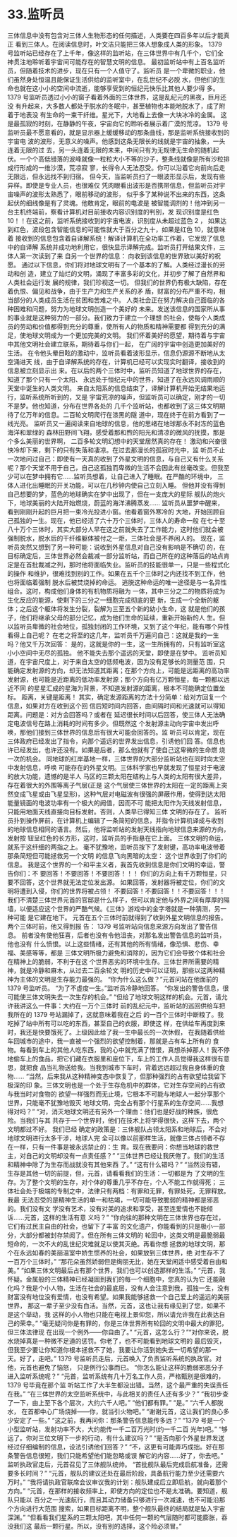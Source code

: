 # 33.监听员

 三体信息中没有包含对三体人生物形态的任何描述，人类要在四百多年以后才能真正 看到三体人。在阅读信息时，叶文洁只能把三体人想象成人类的形象。 1379 号监听站已经存在了上千年，像这样的监听站，在三体世界中有几千个，它们全 神贯注地聆听着宇宙间可能存在的智慧文明的信息。 最初监听站中有上百名监听员，但随着技术的进步，现在只有一个人值守了。监听员 是一个卑微的职业，他们虽然身处恒温且能保证生活供给的监听室中，在乱世纪不必脱 水，但他们的生命也就在这小小的空间中流逝，能够享受到的恒纪元快乐比其他人要少得 多。 1379 号监听员透过小小的窗子看着外面的三体世界，这是乱纪元的黑夜，巨月还没 有升起来，大多数人都处于脱水的冬眠中，甚至植物也本能地脱水了，成了附着于地表没 有生命的一束干纤维。星光下，大地看上去像一大块冰冷的金属。 这是最孤寂的时刻，在静静的午夜，宇宙向它的聆听者展示着广漠的荒凉。 1379 号 监听员最不愿意看的，就是显示器上缓缓移动的那条曲线，那是监听系统接收到的宇宙电 波的波形，无意义的噪声。他感到这条无限长的线就是宇宙的抽象，一头连着无限的过 去，另一头连着无限的未来，中间只有为无规律无生命的随机起伏。一个个高低错落的波峰就像一粒粒大小不等的沙子，整条线就像是所有沙粒排成行形成的一维沙漠，荒凉寂 寥，长得令人无法忍受。你可以沿着它向前向后走无限远，但永远找不到归宿。 但今天，当监听员扫了一眼波形显示后，发现有些异样。即使是专业人员，也很难仅 凭肉眼看出波形是否携带信息，但监听员对宇宙噪声的波形太熟悉了，眼前移动的波形， 似乎多了某种说不出来的东西，这条起伏的细线像是有了灵魂。他敢肯定，眼前的电波是 被智能调剂的！他冲到另一台主机终端前，察看计算机对目前接收内容识别度的判别，发 现识别度是红色 10！！在这之前，监听系统接收到的宇宙电波，识别度从未超过蓝色 2 ， 如果达到红色，波段包含智能信息的可能性就大于百分之九十，如果是红色 10，就意味着 接收到的信息包含着自译解系统！解译计算机在全功率工作着，它发现了信息中的自译解 系统并成功地利用它，很快显示译解完成。监听员打开结果文件，三体人第一次读到了来 自另一个世界的信息： 向收到该信息的世界致以美好的祝愿。 通过以下信息，你们将对地球文明有了一个基本的了解。人类经过漫长的劳动和创 造，建立了灿烂的文明，涌现了丰富多彩的文化，并初步了解了自然界和人类社会运行发 展的规律，我们珍视这一切。 但我们的世界仍有极大缺陷，存在着仇恨、偏见和战争，由于生产力和生产关系的矛 盾，财富的分布严重不均，相当部分的人类成员生活在贫困和苦难之中。 人类社会正在努力解决自己面临的各种困难和问题，努力为地球文明创造一个美好的 未来。发送该信息的国家所从事的事业就是这种努力的一部分。我们致力于建立一个理想 的社会，使每个人类成员的劳动和价值都得到充分的尊重，使所有人的物质和精神需要都 得到充分的满足，使地球文明成为一个更加完美的文明。 我们怀着美好的愿望，期待着与宇宙中其他文明社会建立联系，期待着与你们一起， 在广阔的宇宙中创造更加美好的生活。 在令他头晕目眩的激动中，监听员看着波形显示，信息仍源源不断地从太空涌进天 线，由于自译解系统的存在，计算机已经可以实现实时翻译，接收到的信息被立刻显示出 来。在以后的两个三体时中，监听员知道了地球世界的存在，知道了那个只有一个太阳、 永远处于恒纪元中的世界，知道了在永远风调雨顺的天堂中诞生的人类文明。 来自太阳系的信息结束了，译解计算机开始无结果地运行，监听系统所听到的，又是 宇宙荒凉的噪声，但监听员可以确定，刚才的一切不是梦。他也知道，分布在世界各处的 几千个监听站，也都收到了这三体文明期待了亿万年的信息。二百轮文明爬行在漆黑的隧 道中，现在终于在前方看到了一线光亮。 监听员又一遍阅读来自地球的信息，他的思绪在地球那永不封冻的蓝色海洋和翠绿的 森林田野间飞翔，感受着那和煦的阳光和清凉的微风的抚摸，那是个多么美丽的世界啊， 二百多轮文明幻想中的天堂居然真的存在！ 激动和兴奋很快冷却下来，剩下的只有失落和凄凉。在过去那漫长的孤寂时光中，监 听员不止一次地问过自己：即使有一天真的收到了外星文明的信息，与自己又有什么关系 呢？那个天堂不用于自己，自己这孤独而卑微的生活不会因此有丝毫改变。但我至少可以在梦中拥有它……监听员想着，让自己进入了睡眠。在严酷的环境中， 三体人进化出睡眠的开关功能，可以在几秒钟内使自己立刻入睡。 但他并没有得到自己想要的梦，蓝色的地球确实在梦中出现了，但在一支庞大的星际 舰队的炮火下，地球美丽的大陆开始燃烧，蔚蓝的海洋沸腾蒸发…… 监听员从噩梦中醒来，看到刚刚升起的巨月把一束冷光投进小窗。他看着窗外寒冷的 大地，开始回顾自己孤独的一生。现在，他已经活了六十万个三体时，三体人的寿命一般 在七十至八十万个三体时，其实大部分人早在这之前就失去了工作能力，这时他们就会被 强制脱水，脱水后的干纤维躯体被付之一炬，三体社会是不养闲人的。 现在，监听员突然又想到了另一种可能：说收到外星信息对自己没有影响是不确切 的，在目标确定后，三体世界必然会裁减一部分监听站，而自己所在的这种落后的站点肯 定是在首批裁减之列，那时他将面临失业。监听员的技能很单一，只是一些程式化的操作 和维护，很难找到别的工作。如果在五千个三体时之内还找不到工作，他也将面临着强制 脱水后被焚烧掉的命运。 逃脱这种命运的唯一途径是与一名异性组合。这时，构成他们身体的有机物质将融为 一体，其中三分之二的物质将成为生化反应的能源，使剩下的三分之一细胞完成彻底的更 新，生成一个全新的躯体；之后这个躯体将发生分裂，裂解为三至五个新的幼小生命，这 就是他们的孩子，他们将继承父母的部分记忆，成为他们生命的延续，重新开始新的人 生。但以监听员卑微的社会地位，孤独封闭的工作环境，又到了这个年纪，能有哪个异性 看得上自己呢？ 在老之将至的这几年，监听员千万遍问自己：这就是我的一生吗？他又千万次回答： 是的，这就是你的一生，这一生所拥有的，只有监听室这小小空间中无尽的孤独。 他不能失去那个遥远的天堂，即使是在梦中。 监听员知道，在宇宙尺度上，对于来自太空的低频电波，因为没有足够长的测量范 围，只能确定发射源的方向，却无法知道其距离；在那个方向上，可能是远距离的高功率 发射源，也可能是近距离的低功率发射源；那个方向有亿万颗恒星，每一颗都以远近不同 的星星汇成的星海为背景，不知道发射源的距离，根本不可能确定位置坐标。 距离，关键是距离！ 其实，确定发源距离的方法十分简单：给对方回复一个信息，如果对方在收到这个回 信后短时间内回答，由间隔时间和光速就可以得知距离。问题是：对方会回答吗？或者在 延迟很长时间以后回答，使三体人无法确定电波信号在路上消耗的时间有多少。但既然这 个发射源主动向宇宙中发出呼唤，那他们接到三体世界的信息后有很大可能会回答的。监 听员可以肯定，现在三体政府已经发出了指令，向那个遥远的世界发出信息，引诱他们回 答。信息也许已经发出，也许还没有。如果是后者，那么他就有了使自己这卑微的生命燃 烧一次的机会。 同地球的红岸基地一样，三体世界的大部分监听站也在同时向太空中发射信息，呼唤 可能存在的外星文明。三体科学家也早就发现了恒星对于电波的放大功能，遗憾的是半人 马区的三颗太阳在结构上与人类的太阳有很大差异，存在着很大的外围等离子气层\(正是 这个气层使三体世界的太阳在一定的距离上突然变成飞星或由飞星显形\)，这种气层对电磁波有很强的屏蔽作用，使得到达太阳能量镜面的电波功率有一个极大的阙值，因而不可 能把太阳作为天线发射信息，只能用地面天线直接向目标发射。否则，人类早已得知三体 文明的存在了。 监听员扑到操作屏前，在计算机上编辑了一条简短的信息，并指令计算机译成与收到 的地球信息相同的语言。然后，他将监听站的发射天线指向地球信息来源的方向，发射按 钮呈红色的长方形，这时，监听员的手指悬在它上面。 三体文明的命运，就系于这纤细的两指之上。 毫不犹豫地，监听员按下了发射键，高功率电波带着那条简短但可能拯救另一个文明 的信息飞向黑暗的太空： 这个世界收到了你们的信息。 我是这个世界的一个和平主义者，我首先收到信息是你们文明的幸运，警告你们：不 要回答！不要回答！不要回答！！！ 你们的方向上有千万颗恒星，只要不回答，这个世界就无法定位发出源。 如果回答，发射器将被定位，你们的文明将遭到入侵，你们的世界将被占领！ 不要回答！不要回答！！不要回答！！！ 我们不清楚三体世界元首的官邸是什么样子，但可以肯定他与外界之间有厚厚的隔 墙，以便适应这个世界的严酷气候。《三体》游戏中的金字塔就是一种猜测，另一种可能 是它建在地下。 元首在五个三体时前就得到了收到外星文明信息的报告。两个三体时前，他又得到报 告： 1379 号监听站向信息来源方向发出了警告信息。 前者没有使他狂喜，后者也没有令他沮丧，对那名发出警告信息的监听员， 他也没有 什么愤恨。以上这些情绪，还有其他的所有情绪，像恐惧、悲伤、幸福、美感等等，都是 三体文明所极力避免和消除的，因为它们会导致个体和社会在精神上的脆弱，不利于在这 个世界恶劣的环境中生存。三体世界所需要的精神，就是冷静和麻木，从过去二百余轮文 明的历史中可以证明，那些以这两种精神为主体的文明是生存能力最强的。 “你为什么这么做？”元首问站在他面前的 1379 号监听员。 “为了不虚度一生。”监听员冷静地回答。 “你发出的警告信息，很可能使三体文明失去一次生存的机会。” “但给了地球文明这样的机会。元首，请允许我讲这么一件事：大约在一万个三体时 前的乱纪元中，监听站的巡回供给车把我所在的 1379 号站漏掉了，这就意味着我在之后 的一百个三体时中断粮了。我吃掉了站中所有可以吃的东西，甚至自己的衣服，即使这 样，在供给车再度到来时，我还是快要饿死了。上级因此给了我一生中最长的一次休假， 在我随着供给车回城市的途中，我一直被一个强烈的欲望控制着，那就是占有车上所有的 食物。每看到车上的其他人吃东西，我的心中就充满了憎恨，真想杀掉那人！我不停地偷车上的食品，把它们藏在衣服里和座位下，车上的工作人员觉得我这样很有意思，就把食 品当礼物送给我。当我到城市下车时，背着远远超过我自身体重的食物…… “当然，后来我从这种精神变态中恢复了，但那种强烈的占有欲望给我留下极深的印 象。三体文明也是一个处于生存危机中的群体，它对生存空间的占有欲与我当时对食物的 欲望一样强烈而无止境，它根本不可能与地球人一起分享那个世界，只能毫不犹豫地毁灭 地球文明，完全占有那个行星系的生存空间……我想得对吗？” “对，消灭地球文明还有另外一个理由：他们也是好战的种族，很危险。当我们与其 共存于一个世界时，他们在技术上将学得很快，这样下去，两个文明都过不好。 我们已经 确定的政策是：三体舰队占领太阳系和地球后，不会对地球文明进行太多干涉，地球人完 全可以像以前那样生活，就像三体占领者不存在一样，只有一件事是被永远禁止的：生 育。现在我要问：你想当地球的救世主，对自己的文明却没有一点责任感？” “三体世界已经让我厌倦了。我们的生活和精神中除了为生存而战就没有其他来西 了。” “这有什么错吗？” “当然没有错，生存是其他一切的前提，但，元首，请看看我们的生活：一切都是为 了文明的生存。为了整个文明的生存，对个体的尊重几乎不存在，个人不能工作就得死； 三体社会处于极端的专制之中，法律只有两档：有罪和无罪，有罪处死，无罪释放。我最 无法忍受的是精神生活的单一和枯竭，一切可能导致脆弱的精神都是邪恶的。我们没有文 学没有艺术，没有对美的追求和享受，甚至连爱情也不能倾诉……元首，这样的生活有意 义吗？” “你向往的那种文明在三体世界也存在过，它们有过民主自由的社会，也留下了丰富 的文化遗产，你能看到的只是极小一部分，大部分都被封存禁阅了。但在所有三体文明的 轮回中，这类文明是最脆弱最短命的，一次不大的乱世纪灾难就足以使其灭绝。再看你想 拯救的地球文明，那个在永远如春的美丽温室中娇生惯养的社会，如果放到三体世界，绝 对生存不了一百万个三体时。” “那花朵虽然娇弱但是绚丽无比，她在天堂闲适中感受着自由和美。” “如果三体文明最后占有那个世界，我们也可以创造那样的生活。” “元首，我怀疑。金属般的三体精神已经凝固到我们的每一个细胞中，您真的认为它 还能融化吗？我是个小人物，生活在社会的最底层，没有人会注意到我，孤独一生，没有 财富没有地位没有爱情，也没有希望。如果我能够拯救一个自己爱上的遥远的美丽世界， 那这一辈子至少没有白活。当然，元首，这也让我有缘见到了您，如果不是这个举动，我 这样的小人物也只能在电视上景仰您，所以请允许我在此表达自己的荣幸。” “毫无疑问你是有罪的，你是三体世界所有轮回的文明中最大的罪犯，但三体法律现 在出现一个例外——你自由了。” “元首，这怎么行？”“对你来说，脱水烧掉真是一种微不足道的惩罚。你老了，也不可能看到地球文明的 最后毁灭，但我至少要让你知道你根本拯救不了她，我要让你活到她失去一切希望的那一 天。好了，走吧。” 1379 号监听员走后，元首唤入了负责监听系统的执政官。对他，元首也避免了恼怒， 只是例行公事而已。 “你怎么能让这样的脆弱邪恶分子进入监听系统呢？” “元首，监听系统有几十万名工作人员，严格甄别是很难的， 1379 号毕竟在那个监 听站工作了大半生都没出错。当然，这个最严重的失误责任在我。” “在三体世界的太空监听系统中，与此相关的责任人还有多少？” “我初步查了一下，由上至下各个层次，大约六千人吧。” “他们都有罪。” “是。” “六千人都脱水， 在首都中心广场烧掉——你，就当引火物吧。” “谢谢元首，这让我们的良心多少安定了一些。” “这之前，我再问你：那条警告信息能传多远？” “1379 号是一个小型监听站，发射功率不大，大约能传一千二百万光时\(约一千二百 光年\)吧。” “够远了。你对三位文明下一步的行动，有什么建议吗？” “是否向那个外星世界发送经过仔细编制的信息，设法引诱他们回答？” “不，这更有可能弄巧成拙。好在那条警告信息很短，我们只能希望他们能忽略或误 解它的内容……好了，你去吧。” 监听执政官走后，元首召见了三体舰队统帅。 “首批舰队最后完成启航准备，还需要多长时间？” “元首，舰队的建议还处在最后阶段，具备航行能力至少还需要六万时。” “我将请执政官联席会议审议我的计划：舰队建成后立即启航，就向着那个方向。” “元首，在那样的接收频率上，即使方向的定位也不是太准确。要知道，舰队只能以 百分之一光速航行，而且其动力储备只够进行一次减速，也不可能沿那个方向进行大范围 搜索，如果目标距离不明，整个舰队最终的结局就是坠入宇宙深渊。” “但看看我们星系的三颗太阳吧，其中任何一颗的气层随时都可能膨胀，吞没我们这 最后一颗行星。所以，没有别的选择，这个险必须冒。”

